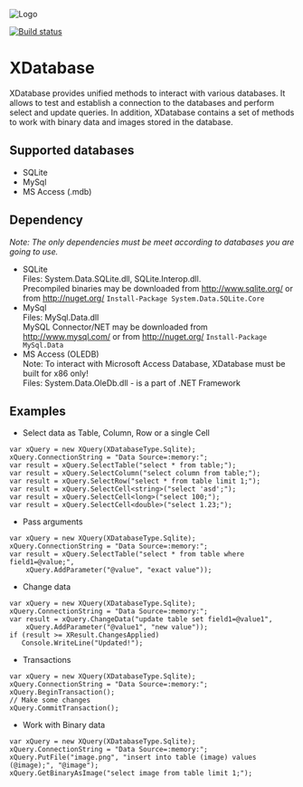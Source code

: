 ![Logo](https://cloud.githubusercontent.com/assets/10548881/24018440/ea78b658-0aa4-11e7-860b-e2326e80d88c.png)   

[![Build status](https://ci.appveyor.com/api/projects/status/9ixq897elu0uut74?svg=true)](https://ci.appveyor.com/project/kungfux/xclass)

# XDatabase

XDatabase provides unified methods to interact with various databases. It allows to test and establish a connection to the databases and perform select and update queries. In addition, XDatabase contains a set of methods to work with binary data and images stored in the database.

## Supported databases
* SQLite
* MySql
* MS Access (.mdb)

## Dependency
_Note: The only dependencies must be meet according to databases you are going to use._

* SQLite  
Files: System.Data.SQLite.dll, SQLite.Interop.dll.  
Precompiled binaries may be downloaded from http://www.sqlite.org/ or from http://nuget.org/ `Install-Package System.Data.SQLite.Core`  
* MySql  
Files: MySql.Data.dll  
MySQL Connector/NET may be downloaded from http://www.mysql.com/ or from http://nuget.org/ `Install-Package MySql.Data`
* MS Access (OLEDB)  
Note: To interact with Microsoft Access Database, XDatabase must be built for x86 only!   
Files: System.Data.OleDb.dll - is a part of .NET Framework

## Examples

* Select data as Table, Column, Row or a single Cell
```
var xQuery = new XQuery(XDatabaseType.Sqlite);
xQuery.ConnectionString = "Data Source=:memory:";
var result = xQuery.SelectTable("select * from table;");
var result = xQuery.SelectColumn("select column from table;");
var result = xQuery.SelectRow("select * from table limit 1;");
var result = xQuery.SelectCell<string>("select 'asd';");
var result = xQuery.SelectCell<long>("select 100;");
var result = xQuery.SelectCell<double>("select 1.23;");
```

* Pass arguments
```
var xQuery = new XQuery(XDatabaseType.Sqlite);
xQuery.ConnectionString = "Data Source=:memory:";
var result = xQuery.SelectTable("select * from table where field1=@value;",
    xQuery.AddParameter("@value", "exact value"));
```

* Change data
```
var xQuery = new XQuery(XDatabaseType.Sqlite);
xQuery.ConnectionString = "Data Source=:memory:";
var result = xQuery.ChangeData("update table set field1=@value1",
    xQuery.AddParameter("@value1", "new value"));
if (result >= XResult.ChangesApplied)
   Console.WriteLine("Updated!");
```

* Transactions
```
var xQuery = new XQuery(XDatabaseType.Sqlite);
xQuery.ConnectionString = "Data Source=:memory:";
xQuery.BeginTransaction();
// Make some changes
xQuery.CommitTransaction();
```

* Work with Binary data
```
var xQuery = new XQuery(XDatabaseType.Sqlite);
xQuery.ConnectionString = "Data Source=:memory:";
xQuery.PutFile("image.png", "insert into table (image) values (@image);", "@image");
xQuery.GetBinaryAsImage("select image from table limit 1;");
```
